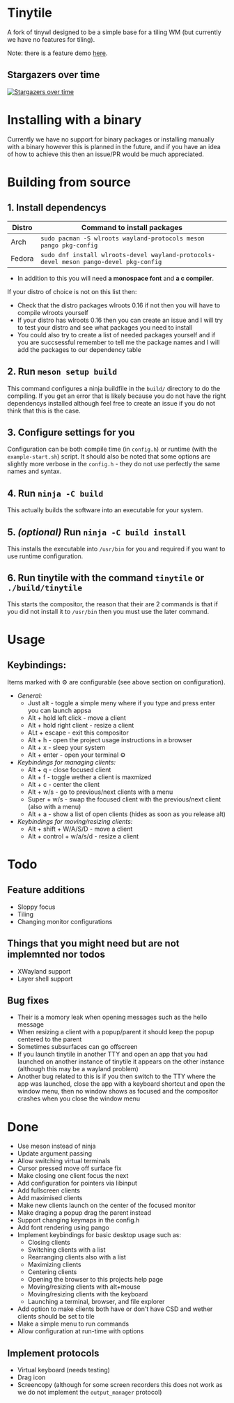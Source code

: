 # Tinytile

A fork of tinywl designed to be a simple base for a tiling WM (but currently we have no features for tiling).

Note: there is a feature demo [here](https://youtu.be/maESP00L36M).

## Stargazers over time

[![Stargazers over time](https://starchart.cc/godalming123/tinytile.svg)](https://starchart.cc/godalming123/tinytile)

# Installing  with a binary

Currently we have no support for binary packages or installing manually with a binary however this is planned in the future, and if you have an idea of how to achieve this then an issue/PR would be much appreciated.

# Building from source

## 1. Install dependencys
| Distro | Command to install packages                                                           |
|--------|---------------------------------------------------------------------------------------|
| Arch   | `sudo pacman -S wlroots wayland-protocols meson pango pkg-config`                     |
| Fedora | `sudo dnf install wlroots-devel wayland-protocols-devel meson pango-devel pkg-config` |
 - In addition to this you will need **a monospace font** and **a c compiler**.

If your distro of choice is not on this list then:
 - Check that the distro packages wlroots 0.16 if not then you will have to compile wlroots yourself
 - If your distro has wlroots 0.16 then you can create an issue and I will try to test your distro and see what packages you need to install
 - You could also try to create a list of needed packages yourself and if you are succsessful remember to tell me the package names and I will add the packages to our dependency table

## 2. Run `meson setup build`
This command configures a ninja buildfile in the `build/` directory to do the compiling. If you get an error that is likely because you do not have the right dependencys installed although feel free to create an issue if you do not think that this is the case.

## 3. Configure settings for you
Configuration can be both compile time (in `config.h`) or runtime (with the `example-start.sh`) script.
It should also be noted that some options are slightly more verbose in the `config.h` - they do not use perfectly the same names and syntax.

## 4. Run `ninja -C build`
This actually builds the software into an executable for your system.

## 5. *(optional)* Run `ninja -C build install`
This installs the executable into `/usr/bin` for you and required if you want to use runtime configuration.

## 6. Run tinytile with the command `tinytile` or `./build/tinytile`
This starts the compositor, the reason that their are 2 commands is that if you did not install it to `/usr/bin` then you must use the later command.

# Usage

## Keybindings:
Items marked with ⚙️ are configurable (see above section on configuration).
 - *General:*
    - Just alt                 - toggle a simple meny where if you type and press enter you can launch appsa
    - Alt + hold left click    - move a client
    - Alt + hold right client  - resize a client
    - ALt + escape             - exit this compositor
    - Alt + h                  - open the project usage instructions in a browser
    - Alt + x                  - sleep your system
    - Alt + enter              - open your terminal ⚙️
 - *Keybindings for managing clients:*
    - Alt + q                  - close focused client
    - Alt + f                  - toggle wether a client is maxmized
    - Alt + c                  - center the client
    - Alt + w/s                - go to previous/next clients with a menu
    - Super + w/s              - swap the focused client with the previous/next client (also with a menu)
    - Alt + a                  - show a list of open clients (hides as soon as you release alt)
 - *Keybindings for moving/resizing clients:*
    - Alt + shift + W/A/S/D    - move a client
    - Alt + control + w/a/s/d  - resize a client

# Todo

## Feature additions
 - Sloppy focus
 - Tiling
 - Changing monitor configurations

## Things that you might need but are not implemnted nor todos
 - XWayland support
 - Layer shell support

## Bug fixes
 - Their is a momory leak when opening messages such as the hello message
 - When resizing a client with a popup/parent it should keep the popup centered to the parent
 - Sometimes subsurfaces can go offscreen
 - If you launch tinytile in another TTY and open an app that you had launched on another instance of tinytile it appears on the other instance (although this may be a wayland problem)
 - Another bug related to this is if you then switch to the TTY where the app was launched, close the app with a keyboard shortcut and open the window menu, then no window shows as focused and the compositor crashes when you close the window menu

# Done
 - Use meson instead of ninja
 - Update argument passing
 - Allow switching virtual terminals
 - Cursor pressed move off surface fix
 - Make closing one client focus the next
 - Add configuration for pointers via libinput
 - Add fullscreen clients
 - Add maximised clients
 - Make new clients launch on the center of the focused monitor
 - Make draging a popup drag the parent instead
 - Support changing keymaps in the config.h
 - Add font rendering using pango
 - Implement keybindings for basic desktop usage such as:
    - Closing clients
    - Switching clients with a list
    - Rearranging clients also with a list
    - Maximizing clients
    - Centering clients
    - Opening the browser to this projects help page
    - Moving/resizing clients with alt+mouse
    - Moving/resizing clients with the keyboard
    - Launching a terminal, browser, and file explorer
 - Add option to make clients both have or don't have CSD and wether clients should be set to tile
 - Make a simple menu to run commands
 - Allow configuration at run-time with options
## Implement protocols
 - Virtual keyboard (needs testing)
 - Drag icon
 - Screencopy (although for some screen recorders this does not work as we do not implement the `output_manager` protocol)
